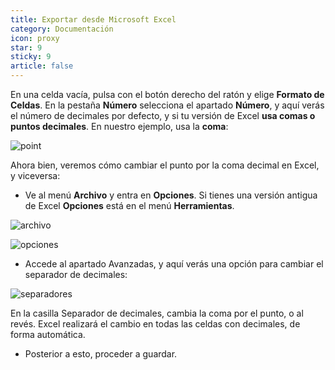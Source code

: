 ```yaml
---
title: Exportar desde Microsoft Excel
category: Documentación
icon: proxy
star: 9
sticky: 9
article: false
---
```


En una celda vacía, pulsa con el botón derecho del ratón y elige **Formato de Celdas**. En la pestaña **Número** selecciona el apartado **Número**, y aquí verás el número de decimales por defecto, y si tu versión de Excel **usa comas o puntos decimales**. En nuestro ejemplo, usa la **coma**:

![point](https://github.com/erpcya/docs/assets/134967453/a22403a5-cce8-47e9-b4b5-0bf519047aba)

Ahora bien, veremos cómo cambiar el punto por la coma decimal en Excel, y viceversa:

 - Ve al menú **Archivo** y entra en **Opciones**. Si tienes una versión antigua de Excel **Opciones** está en el menú **Herramientas**.

![archivo](https://github.com/JesusAlbujas/jupyter-compose-sudo/assets/134967453/6dd1aea1-df7b-49d3-a736-3aa2c3ca1bdb)


![opciones](https://github.com/JesusAlbujas/jupyter-compose-sudo/assets/134967453/903fe7e1-cc2b-427d-9528-220683f7104e)

  - Accede al apartado Avanzadas, y aquí verás una opción para cambiar el separador de decimales:

![separadores](https://github.com/JesusAlbujas/jupyter-compose-sudo/assets/134967453/a3ff69b7-1088-4170-8421-8359f9ebb842)

En la casilla Separador de decimales, cambia la coma por el punto, o al revés. Excel realizará el cambio en todas las celdas con decimales, de forma automática.

- Posterior a esto, proceder a guardar.